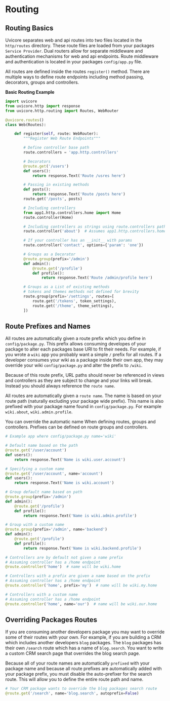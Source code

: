 # Routing


## Routing Basics

Uvicore separates web and api routes into two files located in the `http/routes` directory.  These route files are loaded from your packages `Service Provider`. Dual routers allow for separate middleware and authentication mechanisms for web and api endpoints.  Route middleware and authentication is located in your packages `config/app.py` file.

All routes are defined inside the routes `register()` method. There are multiple ways to define route endpoints including method passing, decorators, groups and controllers.

**Basic Routing Example**
```python
import uvicore
from uvicore.http import response
from uvicore.http.routing import Routes, WebRouter

@uvicore.routes()
class Web(Routes):

    def register(self, route: WebRouter):
        """Register Web Route Endpoints"""

        # Define controller base path
        route.controllers = 'app.http.controllers'

        # Decorators
        @route.get('/users')
        def users():
            return response.Text('Route /usres here')

        # Passing in existing methods
        def posts():
            return response.Text('Route /posts here')
        route.get('/posts', posts)

        # Including controllers
        from app1.http.controllers.home import Home
        route.controller(Home)

        # Including controllers as strings using route.controllers path above
        route.controller('about')  # Assumes app1.http.controllers.home.Home class

        # If your controller has an __init__ with params
        route.controller('contact', options={'param': 'one'})

        # Groups as a Decorator
        @route.group(prefix='/admin')
        def admin():
            @route.get('/profile')
            def profile():
                return response.Text('Route /admin/profile here')

        # Groups as a List of existing methods
        # tokens and themes methods not defined for brevity
        route.group(prefix='/settings', routes=[
            route.get('/tokens', token_settings),
            route.get('/theme', theme_settings),
        ])

```


## Route Prefixes and Names

All routes are automatically given a route prefix which you define in `config/package.py`.  This prefix allows consuming developes of your package to alter each packages base URI to fit their needs.  For example, if you wrote a `wiki` app you probably want a simple `/` prefix for all routes.  If a developer consumes your wiki as a package inside their own app, they may override your wiki `config/package.py` and alter the prefix to `/wiki`.

Because of this route prefix, URL paths should never be referenced in views and controllers as they are subject to change and your links will break.  Instead you should always reference the `route name`.

All routes are automatically given a `route name`.  The name is based on your route path (naturally excluding your package wide prefix).  This name is also prefixed with your package name found in `config/package.py`.  For example `wiki.about`, `wiki.admin.profile`.

You can override the automatic name When defining routes, groups and controllers.  Prefixes can be defined on route groups and controllers.

```python
# Example app where config/package.py name='wiki'

# Default name based on the path
@route.get('/user/account')
def users():
    return response.Text('Name is wiki.user.account')

# Specifying a custom name
@route.get('/user/account', name='account')
def users():
    return response.Text('Name is wiki.account')

# Group default name based on path
@route.group(prefix='/admin')
def admin():
    @route.get('/profile')
    def profile():
        return response.Text('Name is wiki.admin.profile')

# Group with a custom name
@route.group(prefix='/admin', name='backend')
def admin():
    @route.get('/profile')
    def profile():
        return response.Text('Name is wiki.backend.profile')

# Controllers are by default not given a name prefix
# Assuming controller has a /home endpoint
@route.controller('home')  # name will be wiki.home

# Controllers with a prefix are given a name based on the prefix
# Assuming controller has a /home endpoint
@route.controller('home', prefix='my')  # name will be wiki.my.home

# Controllers with a custom name
# Assuming controller has a /home endpoint
@route.controller('home', name='our')  # name will be wiki.our.home
```


## Overriding Packages Routes

If you are consuming another developers package you may want to override some of their routes with your own.  For example, if you are building a CRM which includes another developers `blog` packages.  The `blog` packages has their own `/search` route which has a name of `blog.search`.  You want to write a custom CRM search page that overrides the blog search page.

Because all of your route names are automatically `prefixed` with your package name and because all route prefixes are automatically added with your package prefix, you must disable the auto-prefixer for the search route.  This will allow you to define the entire route path and name.

```python
# Your CRM package wants to override the blog packages search route
@route.get('/search', name='blog.search', autoprefix=False)
```
